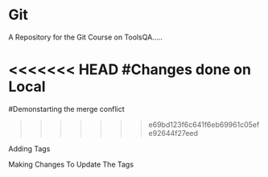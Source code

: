 # Git
A Repository for the Git Course on ToolsQA.....

<<<<<<< HEAD
#Changes done on Local
=======
#Demonstarting the merge conflict
>>>>>>> e69bd123f6c641f6eb69961c05efe92644f27eed

Adding Tags

Making Changes To Update The Tags
